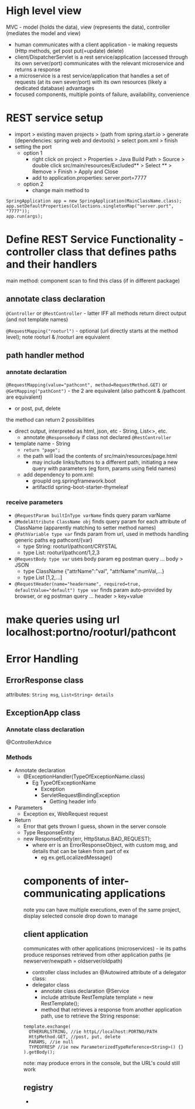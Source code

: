 # High level view
MVC - model (holds the data), view (represents the data), controller (mediates the model and view)
* human communicates with a client application - ie making requests (Http methods, get post put(=update) delete)
* client/DispatcherServlet is a rest service/application (accessed through its own server/port) communicates with the relevant microservice and returns a response
* a microservice is a rest service/application that handles a set of requests (at its own sever/port) with its own resources (likely a dedicated database)
advantages
* focused components, multiple points of failure, availability, convenience
# REST service setup
* import > existing maven projects > (path from spring.start.io > generate (dependencies: spring web and devtools) > select pom.xml > finish
* setting the port
  * option 1
    * right click on project > Properties > Java Build Path > Source > double click src/main/resources/Excluded** > Select ** > Remove > Finish > Apply and Close
    * add to application.properties: server.port=7777
  * option 2
    * change main method to
```
SpringApplication app = new SpringApplication(MainClassName.class);
app.setDefaultProperties(Collections.singletonMap("server.port", "7777"));
app.run(args);
```
# Define REST Service Functionality - controller class that defines paths and their handlers
main method: component scan to find this class (if in different package)
## annotate class declaration
`@Controller` or `@RestController` - latter IFF all methods return direct output (and not template names)

`@RequestMapping("rooturl")` - optional (url directly starts at the method level); note rooturl & /rooturl are equivalent
## path handler method
### annotate declaration
`@RequestMapping(value="pathcont", method=RequestMethod.GET)` or `@GetMapping("pathCont")` - the 2 are equivalent (also pathcont & /pathcont are equivalent)
* or post, put, delete

the method can return 2 possibilities
* direct output, interpreted as html, json, etc - String, List<>, etc.
  * annotate `@ResponseBody` if class not declared `@RestController`
* template name - String
  * `return "page";`
  * the path will load the contents of src/main/resources/page.html
    * may include links/buttons to a different path, initiating a new query with parameters (eg form, params using field names)
  * add dependency to pom.xml:
    * groupId org.springframework.boot
    * artifactId spring-boot-starter-thymeleaf
### receive parameters
* `@RequestParam builtInType varName` finds query param varName
* `@ModelAttribute ClassName obj` finds query param for each attribute of ClassName (apparently matching to setter method names)
* `@PathVariable type var` finds param from url, used in methods handling generic paths eg pathcont/{var}
  * type String: rooturl/pathcont/CRYSTAL
  * type List: rooturl/pathcont/1,2,3
* `@RequestBody type var` uses body param eg postman query ... body > JSON
  * type ClassName {"attrName":"val", "attrName":numVal,...}
  * type List [1,2,...]
* `@RequestHeader(name="headername", required=true, defaultValue="default") type var` finds param auto-provided by browser, or eg postman query ... header > key+value
# make queries using url localhost:portno/rooturl/pathcont
# Error Handling
## ErrorResponse class
attributes: `String msg`, `List<String> details`
## ExceptionApp class
### Annotate class declaration
@ControllerAdvice
### Methods
* Annotate declaration
  * @ExceptionHandler(TypeOfExceptionName.class)
    * Eg TypeOfExceptionName
      * Exception
      * ServletRequestBindingException
        * Getting header info
* Parameters
  * Exception ex, WebRequest request
* Return
  * Error that gets thrown I guess, shown in the server console
  * Type ResponseEntity<Object>
  * new ResponseEntity(err, HttpStatus.BAD_REQUEST);
    * where err is an ErrorResponseObject, with custom msg, and details that can be taken from part of ex
      * eg ex.getLocalizedMessage()
# components of inter-communicating applications
note you can have multiple executions, even of the same project, display selected console drop down to manage
## client application
communicates with other applications (microservices) - ie its paths produce responses retrieved from other application paths (ie newserver/newpath = oldserver/oldpath)
* controller class includes an @Autowired attribute of a delegator class:
* delegator class
  * annotate class declaration @Service
  * include attribute RestTemplate template = new RestTemplate();
  * method that retrieves a response from another application path, use to retrieve the String response:
```
template.exchange(
  OTHERURLSTRING, //ie httpL//localhost:PORTNO/PATH
  HttpMethod.GET, //post, put, delete
  PARAMS, //ie null
  TYPEOFRESP //ie new ParameterizedTypeReference<String>() {}
).getBody();
```
note: may produce errors in the console, but the URL's could still work
## registry
* 
